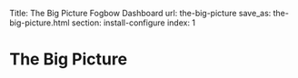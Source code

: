 Title: The Big Picture Fogbow Dashboard
url: the-big-picture
save_as: the-big-picture.html
section: install-configure
index: 1

The Big Picture
==========


